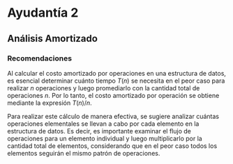 # Ayudantía 2
## Análisis Amortizado
### Recomendaciones

Al calcular el costo amortizado por operaciones en una estructura de datos, es esencial determinar cuánto tiempo $T(n)$ se necesita en el peor caso para realizar $n$ operaciones y luego promediarlo con la cantidad total de operaciones $n$. Por lo tanto, el costo amortizado por operación se obtiene mediante la expresión $T(n)/n$.

Para realizar este cálculo de manera efectiva, se sugiere analizar cuántas operaciones elementales se llevan a cabo por cada elemento en la estructura de datos. Es decir, es importante examinar el flujo de operaciones para un elemento individual y luego multiplicarlo por la cantidad total de elementos, considerando que en el peor caso todos los elementos seguirán el mismo patrón de operaciones.
